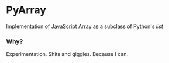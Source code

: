 # PyArray

Implementation of [JavaScript Array][mdn:array] as a subclass of Python's *list*

### Why?
Experimentation. Shits and giggles. Because I can.

[mdn:array]: https://developer.mozilla.org/en-US/docs/Web/JavaScript/Reference/Global_Objects/Array
